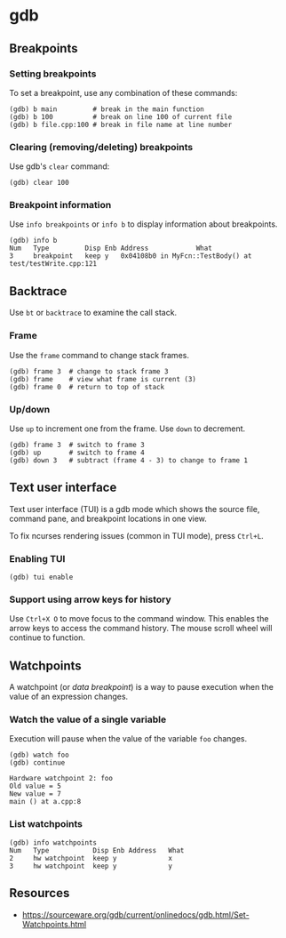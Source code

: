 # gdb

## Breakpoints

### Setting breakpoints
To set a breakpoint, use any combination of these commands:
```
(gdb) b main         # break in the main function
(gdb) b 100          # break on line 100 of current file
(gdb) b file.cpp:100 # break in file name at line number
```

### Clearing (removing/deleting) breakpoints
Use gdb's `clear` command:
```
(gdb) clear 100
```

### Breakpoint information
Use `info breakpoints` or `info b` to display information about breakpoints.
```
(gdb) info b
Num   Type         Disp Enb Address            What
3     breakpoint   keep y   0x04108b0 in MyFcn::TestBody() at test/testWrite.cpp:121
```

## Backtrace
Use `bt` or `backtrace` to examine the call stack.

### Frame
Use the `frame` command to change stack frames.

```
(gdb) frame 3  # change to stack frame 3
(gdb) frame    # view what frame is current (3)
(gdb) frame 0  # return to top of stack
```

### Up/down
Use `up` to increment one from the frame. Use `down` to decrement.

```
(gdb) frame 3  # switch to frame 3
(gdb) up       # switch to frame 4
(gdb) down 3   # subtract (frame 4 - 3) to change to frame 1
```

## Text user interface
Text user interface (TUI) is a gdb mode which shows the source file, command pane, and breakpoint locations in one view.

To fix ncurses rendering issues (common in TUI mode), press `Ctrl+L`.

### Enabling TUI
```
(gdb) tui enable
```

### Support using arrow keys for history
Use `Ctrl+X O` to move focus to the command window. This enables the arrow keys to access the command history. The mouse scroll wheel will continue to function.

## Watchpoints
A watchpoint (or *data breakpoint*) is a way to pause execution when the value of an expression changes.

### Watch the value of a single variable
Execution will pause when the value of the variable `foo` changes.
```
(gdb) watch foo
(gdb) continue

Hardware watchpoint 2: foo
Old value = 5
New value = 7
main () at a.cpp:8
```

### List watchpoints
```
(gdb) info watchpoints
Num   Type           Disp Enb Address   What
2     hw watchpoint  keep y             x
3     hw watchpoint  keep y             y
```

## Resources
- https://sourceware.org/gdb/current/onlinedocs/gdb.html/Set-Watchpoints.html
